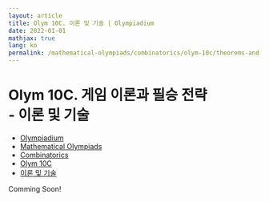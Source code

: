 ```yaml
---
layout: article
title: Olym 10C. 이론 및 기술 | Olympiadium
date: 2022-01-01
mathjax: true
lang: ko
permalink: /mathematical-olympiads/combinatorics/olym-10c/theorems-and-techniques/
---
```

# Olym 10C. 게임 이론과 필승 전략 <br> <ssup> - 이론 및 기술</ssup>

<ul class="breadcrumb">
	<li><a href="{{ site.url }}">Olympiadium</a></li> 
	<li><a href="{{ site.url }}mathematical-olympiads/">Mathematical Olympiads</a></li> 
	<li><a href="{{ site.url }}mathematical-olympiads/combinatorics/">Combinatorics</a></li> 
	<li><a href="{{ site.url }}mathematical-olympiads/combinatorics/olym-10c/">Olym 10C</a></li> 
	<li><a href="{{ site.url }}mathematical-olympiads/combinatorics/olym-10c/theorems-and-techniques/">이론 및 기술</a></li>
</ul>

Comming Soon!
